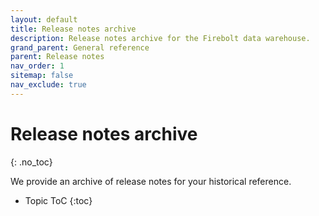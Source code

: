 ```yaml
---
layout: default
title: Release notes archive
description: Release notes archive for the Firebolt data warehouse.
grand_parent: General reference
parent: Release notes
nav_order: 1
sitemap: false
nav_exclude: true
---
```


# Release notes archive
{: .no_toc}

We provide an archive of release notes for your historical reference.

* Topic ToC
{:toc}
